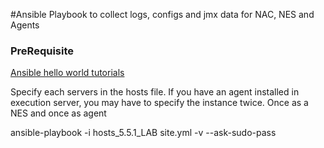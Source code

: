 #Ansible Playbook to collect logs, configs and jmx data for NAC, NES and Agents 

### PreRequisite

[Ansible hello world tutorials](http://www.sanjeevnandam.com/blog/ansible-hello-world)

Specify each servers in the hosts file. If you have an agent installed in execution server, you may have to specify the instance twice. Once as a NES and once as agent

ansible-playbook -i hosts_5.5.1_LAB site.yml -v --ask-sudo-pass